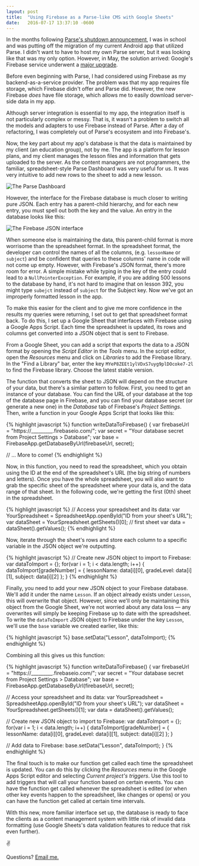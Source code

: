 ```yaml
---
layout: post
title:  "Using Firebase as a Parse-like CMS with Google Sheets"
date:   2016-07-17 13:37:10 -0600
---
```


In the months following [Parse's shutdown announcement](http://blog.parse.com/announcements/moving-on/), I was in school and was putting off the migration of my current Android app that utilized Parse. I didn't want to have to host my own Parse server, but it was looking like that was my only option. However, in May, the solution arrived: Google's Firebase service underwent a [major upgrade](http://firebase.googleblog.com/2016/05/firebase-expands-to-become-unified-app-platform.html). 

Before even beginning with Parse, I had considered using Firebase as my backend-as-a-service provider. The problem was that my app requires file storage, which Firebase didn't offer and Parse did. However, the new Firebase *does* have file storage, which allows me to easily download server-side data in my app.

Although server integration is essential to my app, the integration itself is not particularly complex or messy. That is, it wasn't a problem to switch all the models and adapters to use Firebase instead of Parse. After a day of refactoring, I was completely out of Parse's ecosystem and into Firebase's.

Now, the key part about my app's database is that the data is maintained by my client (an education group), not by me. The app is a platform for lesson plans, and my client manages the lesson files and information that gets uploaded to the server. As the content managers are not programmers, the familiar, spreadsheet-style Parse Dashboard was very useful for us. It was very intuitive to add new rows to the sheet to add a new lesson.

<!--more-->

![The Parse Dashboard](/blog/img/parse_dashboard.jpg)

However, the interface for the Firebase database is much closer to writing pure JSON. Each entry has a parent-child hierarchy, and for each new entry, you must spell out both the key and the value. An entry in the database looks like this:

![The Firebase JSON interface](/blog/img/firebase_json.png)

When someone else is maintaining the data, this parent-child format is more worrisome than the spreadsheet format. In the spreadsheet format, the developer can control the names of all the columns, (e.g. `lessonName` or `subject`) and be confident that queries to these columns' name in code will not come up empty.  However, with Firebase's JSON format, there's more room for error. A simple mistake while typing in the key of the entry could lead to a `NullPointerException`. For example, if you are adding 500 lessons to the database by hand, it's not hard to imagine that on lesson 392, you might type `subejct` instead of `subject` for the Subject key. Now we've got an improperly formatted lesson in the app.

To make this easier for the client and to give me more confidence in the results my queries were returning, I set out to get that spreadsheet format back. To do this, I set up a Google Sheet that interfaces with Firebase using a Google Apps Script. Each time the spreadsheet is updated, its rows and columns get converted into a JSON object that is sent to Firebase.

From a Google Sheet, you can add a script that exports the data to a JSON format by opening the *Script Editor* in the *Tools* menu. In the script editor, open the *Resources* menu and click on *Libraries* to add the Firebase library. In the "Find a Library" bar, enter the key `MYeP8ZEEt1ylVDxS7uyg9plDOcoke7-2l` to find the Firebase library. Choose the latest stable version.

The function that converts the sheet to JSON will depend on the structure of your data, but there's a simliar pattern to follow. First, you need to get an instance of your database. You can find the URL of your database at the top of the database page in Firebase, and you can find your database secret (or generate a new one) in the *Database* tab of Firebase's *Project Settings*. Then, write a function in your Google Apps Script that looks like this:

{% highlight javascript %}
function writeDataToFirebase() {
 var firebaseUrl = "https://_________.firebaseio.com/";
 var secret = "Your database secret from Project Settings > Database";
 var base = FirebaseApp.getDatabaseByUrl(firebaseUrl, secret);

 // … More to come!
{% endhighlight %}

Now, in this function, you need to read the spreadsheet, which you obtain using the ID at the end of the spreadsheet's URL (the big string of numbers and letters). Once you have the whole spreadsheet, you will also want to grab the specific sheet of the spreadsheet where your data is, and the data range of that sheet. In the following code, we're getting the first (0th) sheet in the spreadsheet.

{% highlight javascript %}
// Access your spreadsheet and its data:
var YourSpreadsheet = SpreadsheetApp.openById("ID from your sheet's URL");
var dataSheet = YourSpreadsheet.getSheets()[0]; // first sheet
var data = dataSheet().getValues();
{% endhighlight %}

Now, iterate through the sheet's rows and store each column to a specific variable in the JSON object we're outputting.

{% highlight javascript %}
// Create new JSON object to import to Firebase:
var dataToImport = {};
for(var i = 1; i < data.length; i++) {
   dataToImport[gradeNumber] = {
      lessonName: data[i][0],
      gradeLevel: data[i][1],
      subject: data[i][2]
  };
}
{% endhighlight %}

Finally, you need to add your new JSON object to your Firebase database.  We'll add it under the name `Lesson`. If an object already exists under `Lesson`, this will overwrite that object. However, since we'll only be maintaining this object from the Google Sheet, we're not worried about any data loss — any overwrites will simply be keeping Firebase up to date with the spreadsheet. To write the `dataToImport` JSON object to Firebase under the key `Lesson`, we'll use the `base` variable we created earlier, like this:

{% highlight javascript %}
base.setData("Lesson", dataToImport);
{% endhighlight %}

Combining all this gives us this function:

{% highlight javascript %}
function writeDataToFirebase() {
 var firebaseUrl = "https://_________.firebaseio.com/";
 var secret = "Your database secret from Project Settings > Database";
 var base = FirebaseApp.getDatabaseByUrl(firebaseUrl, secret);

 // Access your spreadsheet and its data:
 var YourSpreadsheet = SpreadsheetApp.openById("ID from your sheet's URL");
 var dataSheet = YourSpreadsheet.getSheets()[1];
 var data = dataSheet().getValues();

 // Create new JSON object to import to Firebase:
 var dataToImport = {};
 for(var i = 1; i < data.length; i++) {
    dataToImport[gradeNumber] = {
       lessonName: data[i][0],
       gradeLevel: data[i][1],
       subject: data[i][2]
    };
 }
 
 // Add data to Firebase:
 base.setData("Lesson", dataToImport);
}
{% endhighlight %}

The final touch is to make our function get called each time the spreadsheet is updated. You can do this by clicking the *Resources* menu in the Google Apps Script editor and selecting *Current project's triggers*. Use this tool to add triggers that will call your function based on certain events. You can have the function get called whenever the spreadsheet is edited (or when other key events happen to the spreadsheet, like changes or opens) or you can have the function get called at certain time intervals. 

With this new, more familiar interface set up, the database is ready to face the clients as a content management system with little risk of invalid data formatting (use Google Sheets's data validation features to reduce that risk even further).


✌ 

Questions? [Email me.](mailto:graham@grahamearley.website)